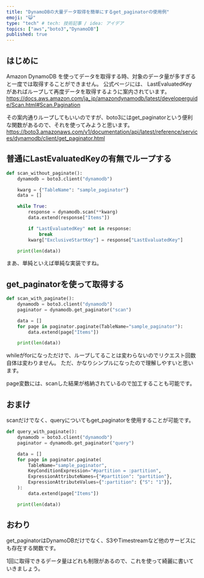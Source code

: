 ```yaml
---
title: "DynamoDBの大量データ取得を簡単にするget_paginatorの使用例"
emoji: "😺"
type: "tech" # tech: 技術記事 / idea: アイデア
topics: ["aws","boto3","DynamoDB"]
published: true
---
```


## はじめに

Amazon DynamoDB を使ってデータを取得する時、対象のデータ量が多すぎると一度では取得することができません。
公式ページには、 LastEvaluatedKey があればループして再度データを取得するように案内されています。
<https://docs.aws.amazon.com/ja_jp/amazondynamodb/latest/developerguide/Scan.html#Scan.Pagination>

その案内通りループしてもいいのですが、boto3にはget_paginatorという便利な関数があるので、それを使ってみようと思います。
<https://boto3.amazonaws.com/v1/documentation/api/latest/reference/services/dynamodb/client/get_paginator.html>

## 普通にLastEvaluatedKeyの有無でループする

```Python
def scan_without_paginate():
    dynamodb = boto3.client("dynamodb")

    kwarg = {"TableName": "sample_paginator"}
    data = []

    while True:
        response = dynamodb.scan(**kwarg)
        data.extend(response["Items"])

        if "LastEvaluatedKey" not in response:
            break
        kwarg["ExclusiveStartKey"] = response["LastEvaluatedKey"]

    print(len(data))
```

まあ、単純といえば単純な実装ですね。

## get_paginatorを使って取得する

```Python
def scan_with_paginate():
    dynamodb = boto3.client("dynamodb")
    paginator = dynamodb.get_paginator("scan")

    data = []
    for page in paginator.paginate(TableName="sample_paginator"):
        data.extend(page["Items"])

    print(len(data))
```

whileがforになっただけで、ループしてることは変わらないのでリクエスト回数自体は変わりません。
ただ、かなりシンプルになったので理解しやすいと思います。

page変数には、scanした結果が格納されているので加工することも可能です。

## おまけ

scanだけでなく、queryについてもget_paginatorを使用することが可能です。

```Python
def query_with_paginate():
    dynamodb = boto3.client("dynamodb")
    paginator = dynamodb.get_paginator("query")

    data = []
    for page in paginator.paginate(
        TableName="sample_paginator",
        KeyConditionExpression="#partition = :partition",
        ExpressionAttributeNames={"#partition": "partition"},
        ExpressionAttributeValues={":partition": {"S": "1"}},
    ):
        data.extend(page["Items"])

    print(len(data))
```

## おわり

get_paginatorはDynamoDBだけでなく、S3やTimestreamなど他のサービスにも存在する関数です。

1回に取得できるデータ量はどれも制限があるので、これを使って綺麗に書いていきましょう。
